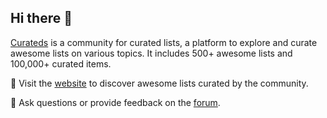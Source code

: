 ## Hi there 👋

<!--

**Here are some ideas to get you started:**

🙋‍♀️ A short introduction - what is your organization all about?
🌈 Contribution guidelines - how can the community get involved?
👩‍💻 Useful resources - where can the community find your docs? Is there anything else the community should know?
🍿 Fun facts - what does your team eat for breakfast?
🧙 Remember, you can do mighty things with the power of [Markdown](https://docs.github.com/github/writing-on-github/getting-started-with-writing-and-formatting-on-github/basic-writing-and-formatting-syntax)
-->

[Curateds](https://www.curateds.com) is a community for curated lists, a platform to explore and curate awesome lists on various topics.
It includes 500+ awesome lists and 100,000+ curated items.

📣 Visit the [website](https://www.curateds.com) to discover awesome lists curated by the community.

💬 Ask questions or provide feedback on the [forum](https://github.com/orgs/curateds/discussions).
